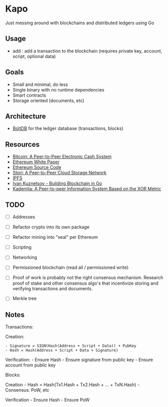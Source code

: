 Kapo
====

Just messing around with blockchains and distributed ledgers using Go

Usage
-----

- add : add a transaction to the blockchain (requires private key, account, script, optional data)

Goals
-----

- Small and minimal, do less
- Single binary with no runtime dependencies
- Smart contracts
- Storage oriented (documents, etc)


Architecture
------------

- [BoltDB](https://github.com/boltdb/bolt) for the ledger database (transactions, blocks)


Resources
---------

- [Bitcoin: A Peer-to-Peer Electronic Cash System](https://bitcoin.org/bitcoin.pdf)
- [Ethereum White Paper](https://github.com/ethereum/wiki/wiki/White-Paper)
- [Ethereum Source Code](https://github.com/ethereum/go-ethereum/)
- [Storj: A Peer-to-Peer Cloud Storage Network](https://storj.io/storj.pdf)
- [IPFS](https://ipfs.io/)
- [Ivan Kuznetsov - Building Blockchain in Go](https://jeiwan.cc/tags/blockchain/)
- [Kademlia: A Peer-to-peer Information System Based on the XOR Metric](https://pdos.csail.mit.edu/~petar/papers/maymounkov-kademlia-lncs.pdf)


TODO
----

- [ ] Addresses
- [ ] Refactor crypto into its own package
- [ ] Refactor mining into "seal" per Ethereum
- [ ] Scripting
- [ ] Networking
- [ ] Permissioned blockchain (read all / permissioned write)
- [ ] Proof of work is probably not the right consensus mechanism. Research proof of stake and other consensus algo's that incentivize storing and verifying transactions and documents.
- [ ] Merkle tree


Notes
-----

Transactions:

  Creation:

    - Signature = SIGN(Hash(Address + Script + Data)) + PubKey
    - Hash = Hash(Address + Script + Data + Signature)

  Verification:
    - Ensure Hash
    - Ensure signature from public key
    - Ensure account from public key

Blocks:

  Creation
    - Hash = Hash(Tx1.Hash + Tx2.Hash + ... + TxN.Hash)
    - Consensus: PoW, etc

  Verification
    - Ensure Hash
    - Ensure PoW
